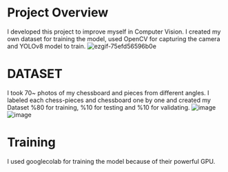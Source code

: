 # Project Overview

I developed this project to improve myself in Computer Vision. I created my own dataset for training the model, used OpenCV for capturing the camera and YOLOv8 model to train.
![ezgif-75efd56596b0e](https://github.com/user-attachments/assets/4a4454c5-8e4d-408a-a7b1-c3723beeb6c8)

# DATASET

I took 70~ photos of my chessboard and pieces from different angles. I labeled each chess-pieces and chessboard one by one and created my Dataset %80 for training, %10 for testing and %10 for validating. 
![image](https://github.com/user-attachments/assets/0d00e11a-65d9-4778-a4e3-60edf2db8303)![image](https://github.com/user-attachments/assets/b928ecef-48e1-4473-9b20-b4f2647831cd)

 
# Training
I used googlecolab for training the model because of their powerful GPU. 



